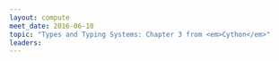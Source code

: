 ```yaml
---
layout: compute
meet_date: 2016-06-10
topic: "Types and Typing Systems: Chapter 3 from <em>Cython</em>"
leaders: 
---
```


